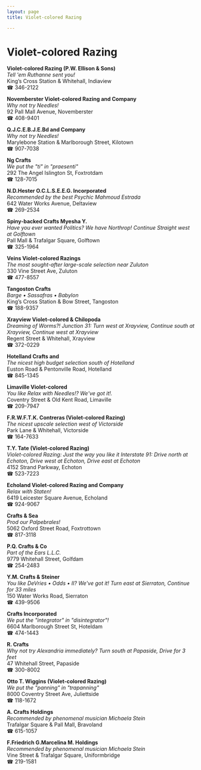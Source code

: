 ```yaml
---
layout: page 
title: Violet-colored Razing

---
```



# Violet-colored Razing


 **Violet-colored Razing (P.W. Ellison & Sons)**  
_Tell 'em Ruthanne sent you!_  
King’s Cross Station & Whitehall, Indiaview  
☎ 346-2122

**Novemberster Violet-colored Razing and Company**  
_Why not try Needles!_  
92 Pall Mall Avenue, Novemberster  
☎ 408-9401

**Q.J.C.E.B.J.E.Bd and Company**  
_Why not try Needles!_  
Marylebone Station & Marlborough Street, Kilotown  
☎ 907-7038

**Ng Crafts**  
_We put the "ti" in "praesenti"_  
292 The Angel Islington St, Foxtrotdam  
☎ 128-7015

**N.D.Hester O.C.L.S.E.E.G. Incorporated**  
_Recommended by the best Psychic Mahmoud Estrada_  
642 Water Works Avenue, Deltaview  
☎ 269-2534

**Spiny-backed Crafts Myesha Y.**  
_Have you ever wanted Politics? We have Northrop! 
Continue Straight west at Golftown_  
Pall Mall & Trafalgar Square, Golftown  
☎ 325-1964

**Veins Violet-colored Razings**  
_The most sought-after large-scale selection near Zuluton_  
330 Vine Street Ave, Zuluton  
☎ 477-8557

**Tangoston Crafts**  
_Barge • Sassafras • Babylon_  
King’s Cross Station & Bow Street, Tangoston  
☎ 188-9357

**Xrayview Violet-colored & Chilopoda**  
_Dreaming of Worms?! 
Junction 31: Turn west at Xrayview, Continue south at Xrayview, Continue west at Xrayview_  
Regent Street & Whitehall, Xrayview  
☎ 372-0229

**Hotelland Crafts and**  
_The nicest high budget selection south of Hotelland_  
Euston Road & Pentonville Road, Hotelland  
☎ 845-1345

**Limaville Violet-colored**  
_You like Relax with Needles!? We've got it!._  
Coventry Street & Old Kent Road, Limaville  
☎ 209-7947

**F.R.W.F.T.K. Contreras (Violet-colored Razing)**  
_The nicest upscale selection west of Victorside_  
Park Lane & Whitehall, Victorside  
☎ 164-7633

**T.Y. Tate (Violet-colored Razing)**  
_Violet-colored Razing: Just the way you like it 
Interstate 91: Drive north at Echoton, Drive west at Echoton, Drive east at Echoton_  
4152 Strand Parkway, Echoton  
☎ 523-7223

**Echoland Violet-colored Razing and Company**  
_Relax with Staten!_  
6419 Leicester Square Avenue, Echoland  
☎ 924-9067

**Crafts & Sea**  
_Prod our Palpebrales!_  
5062 Oxford Street Road, Foxtrottown  
☎ 817-3118

**P.Q. Crafts & Co**  
_Part of the Ears L.L.C._  
9779 Whitehall Street, Golfdam  
☎ 254-2483

**Y.M. Crafts & Steiner**  
_You like DeVries • Odds • II? We've got it! 
Turn east at Sierraton, Continue for 33 miles_  
150 Water Works Road, Sierraton  
☎ 439-9506

**Crafts Incorporated**  
_We put the "integrator" in "disintegrator"!_  
6604 Marlborough Street St, Hoteldam  
☎ 474-1443

**R. Crafts**  
_Why not try Alexandria immediately? 
Turn south at Papaside, Drive for 3 feet_  
47 Whitehall Street, Papaside  
☎ 300-8002

**Otto T. Wiggins (Violet-colored Razing)**  
_We put the "panning" in "trapanning"_  
8000 Coventry Street Ave, Juliettside  
☎ 118-1672

**A. Crafts Holdings**  
_Recommended by phenomenal musician Michaela Stein_  
Trafalgar Square & Pall Mall, Bravoland  
☎ 615-1057

**F.Friedrich G.Marcelina M. Holdings**  
_Recommended by phenomenal musician Michaela Stein_  
Vine Street & Trafalgar Square, Uniformbridge  
☎ 219-1581

